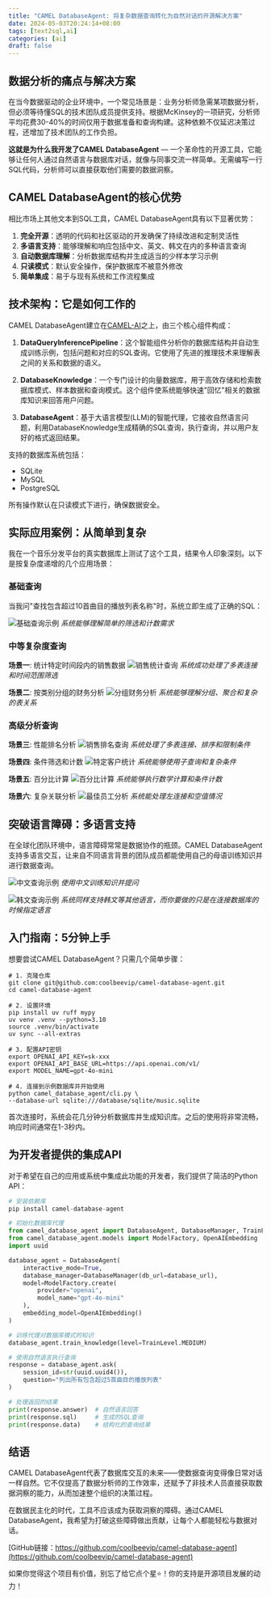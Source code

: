 ```yaml
---
title: "CAMEL DatabaseAgent: 将复杂数据查询转化为自然对话的开源解决方案"
date: 2024-05-03T20:24:14+08:00
tags: [text2sql,ai]
categories: [ai]
draft: false
---
```


## 数据分析的痛点与解决方案

在当今数据驱动的企业环境中，一个常见场景是：业务分析师急需某项数据分析，但必须等待懂SQL的技术团队成员提供支持。根据McKinsey的一项研究，分析师平均花费30-40%的时间仅用于数据准备和查询构建。这种依赖不仅延迟决策过程，还增加了技术团队的工作负担。

**这就是为什么我开发了CAMEL DatabaseAgent** — 一个革命性的开源工具，它能够让任何人通过自然语言与数据库对话，就像与同事交流一样简单。无需编写一行SQL代码，分析师可以直接获取他们需要的数据洞察。

## CAMEL DatabaseAgent的核心优势

相比市场上其他文本到SQL工具，CAMEL DatabaseAgent具有以下显著优势：

1. **完全开源**：透明的代码和社区驱动的开发确保了持续改进和定制灵活性
2. **多语言支持**：能够理解和响应包括中文、英文、韩文在内的多种语言查询
3. **自动数据库理解**：分析数据库结构并生成适当的少样本学习示例
4. **只读模式**：默认安全操作，保护数据库不被意外修改
5. **简单集成**：易于与现有系统和工作流程集成

## 技术架构：它是如何工作的

CAMEL DatabaseAgent建立在[CAMEL-AI](https://github.com/camel-ai/camel)之上，由三个核心组件构成：

1. **DataQueryInferencePipeline**：这个智能组件分析你的数据库结构并自动生成训练示例，包括问题和对应的SQL查询。它使用了先进的推理技术来理解表之间的关系和数据的语义。

2. **DatabaseKnowledge**：一个专门设计的向量数据库，用于高效存储和检索数据库模式、样本数据和查询模式。这个组件使系统能够快速"回忆"相关的数据库知识来回答用户问题。

3. **DatabaseAgent**：基于大语言模型(LLM)的智能代理，它接收自然语言问题，利用DatabaseKnowledge生成精确的SQL查询，执行查询，并以用户友好的格式返回结果。

支持的数据库系统包括：
- SQLite
- MySQL
- PostgreSQL

所有操作默认在只读模式下进行，确保数据安全。

## 实际应用案例：从简单到复杂

我在一个音乐分发平台的真实数据库上测试了这个工具，结果令人印象深刻。以下是按复杂度递增的几个应用场景：

### 基础查询
当我问"查找包含超过10首曲目的播放列表名称"时，系统立即生成了正确的SQL：

![基础查询示例](/images/posts/ai/camel-database-agent/screenshot-question-1.png)
*系统能够理解简单的筛选和计数需求*

### 中等复杂度查询
**场景一**: 统计特定时间段内的销售数据
![销售统计查询](/images/posts/ai/camel-database-agent/screenshot-question-2.png)
*系统成功处理了多表连接和时间范围筛选*

**场景二**: 按类别分组的财务分析
![分组财务分析](/images/posts/ai/camel-database-agent/screenshot-question-3.png)
*系统能够理解分组、聚合和复杂的表关系*

### 高级分析查询
**场景三**: 性能排名分析
![销售排名查询](/images/posts/ai/camel-database-agent/screenshot-question-4.png)
*系统处理了多表连接、排序和限制条件*

**场景四**: 条件筛选和计数
![特定客户统计](/images/posts/ai/camel-database-agent/screenshot-question-5.png)
*系统能够使用子查询和复杂条件*

**场景五**: 百分比计算
![百分比计算](/images/posts/ai/camel-database-agent/screenshot-question-6.png)
*系统能够执行数学计算和条件计数*

**场景六**: 复杂关联分析
![最佳员工分析](/images/posts/ai/camel-database-agent/screenshot-question-7.png)
*系统能处理左连接和空值情况*

## 突破语言障碍：多语言支持

在全球化团队环境中，语言障碍常常是数据协作的瓶颈。CAMEL DatabaseAgent支持多语言交互，让来自不同语言背景的团队成员都能使用自己的母语训练知识并进行数据查询。

![中文查询示例](/images/posts/ai/camel-database-agent/screenshot-question-chinese.png)
*使用中文训练知识并提问*

![韩文查询示例](/images/posts/ai/camel-database-agent/screenshot-question-korean.png)
*系统同样支持韩文等其他语言，而你要做的只是在连接数据库的时候指定语言*

## 入门指南：5分钟上手

想要尝试CAMEL DatabaseAgent？只需几个简单步骤：

```shell
# 1. 克隆仓库
git clone git@github.com:coolbeevip/camel-database-agent.git
cd camel-database-agent

# 2. 设置环境
pip install uv ruff mypy
uv venv .venv --python=3.10
source .venv/bin/activate
uv sync --all-extras

# 3. 配置API密钥
export OPENAI_API_KEY=sk-xxx
export OPENAI_API_BASE_URL=https://api.openai.com/v1/
export MODEL_NAME=gpt-4o-mini

# 4. 连接到示例数据库并开始使用
python camel_database_agent/cli.py \
--database-url sqlite:///database/sqlite/music.sqlite
```

首次连接时，系统会花几分钟分析数据库并生成知识库。之后的使用将非常流畅，响应时间通常在1-3秒内。

## 为开发者提供的集成API

对于希望在自己的应用或系统中集成此功能的开发者，我们提供了简洁的Python API：

```python
# 安装依赖库
pip install camel-database-agent

# 初始化数据库代理
from camel_database_agent import DatabaseAgent, DatabaseManager, TrainLevel
from camel_database_agent.models import ModelFactory, OpenAIEmbedding
import uuid

database_agent = DatabaseAgent(
    interactive_mode=True,
    database_manager=DatabaseManager(db_url=database_url),
    model=ModelFactory.create(
        provider="openai",
        model_name="gpt-4o-mini"
    ),
    embedding_model=OpenAIEmbedding()
)

# 训练代理对数据库模式的知识
database_agent.train_knowledge(level=TrainLevel.MEDIUM)

# 使用自然语言执行查询
response = database_agent.ask(
    session_id=str(uuid.uuid4()),
    question="列出所有包含超过5首曲目的播放列表"
)

# 处理返回的结果
print(response.answer)  # 自然语言回答
print(response.sql)     # 生成的SQL查询
print(response.data)    # 结构化的查询结果
```

## 结语

CAMEL DatabaseAgent代表了数据库交互的未来——使数据查询变得像日常对话一样自然。它不仅提高了数据分析师的工作效率，还赋予了非技术人员直接获取数据洞察的能力，从而加速整个组织的决策过程。

在数据民主化的时代，工具不应该成为获取洞察的障碍。通过CAMEL DatabaseAgent，我希望为打破这些障碍做出贡献，让每个人都能轻松与数据对话。

[GitHub链接：https://github.com/coolbeevip/camel-database-agent](https://github.com/coolbeevip/camel-database-agent)

如果你觉得这个项目有价值，别忘了给它点个星⭐！你的支持是开源项目发展的动力！